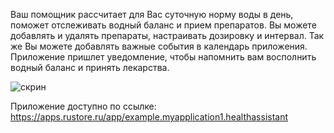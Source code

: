 Ваш помощник рассчитает для Вас суточную норму воды в день, поможет отслеживать водный баланс и прием препаратов. Вы можете добавлять и удалять препараты, настраивать дозировку и интервал. Так же Вы можете добавлять важные события в календарь приложения.
Приложение пришлет уведомление, чтобы напомнить вам восполнить водный баланс и принять лекарства.

![cкрин](https://github.com/Privarnikova/myhelper/assets/54904958/4fac60f8-269d-422e-b48e-a1903e4edfd8)

Приложение доступно по ссылке: https://apps.rustore.ru/app/example.myapplication1.healthassistant
